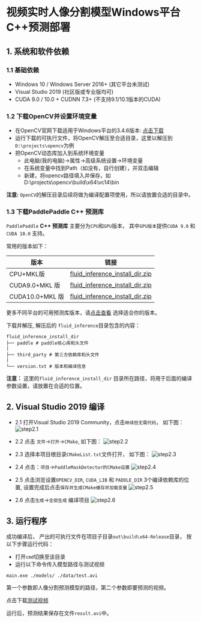 # 视频实时人像分割模型Windows平台C++预测部署

## 1. 系统和软件依赖

### 1.1 基础依赖

- Windows 10 / Windows Server 2016+ (其它平台未测试)
- Visual Studio 2019 (社区版或专业版均可)
- CUDA 9.0 / 10.0 + CUDNN 7.3+ (不支持9.1/10.1版本的CUDA)

### 1.2 下载OpenCV并设置环境变量

- 在OpenCV官网下载适用于Windows平台的3.4.6版本: [点击下载](https://sourceforge.net/projects/opencvlibrary/files/3.4.6/opencv-3.4.6-vc14_vc15.exe/download)
- 运行下载的可执行文件，将OpenCV解压至合适目录，这里以解压到`D:\projects\opencv`为例
- 把OpenCV动态库加入到系统环境变量
   - 此电脑(我的电脑)->属性->高级系统设置->环境变量
   - 在系统变量中找到Path（如没有，自行创建），并双击编辑
   - 新建，将opencv路径填入并保存，如D:\projects\opencv\build\x64\vc14\bin

**注意:** `OpenCV`的解压目录后续将做为编译配置项使用，所以请放置合适的目录中。

### 1.3 下载PaddlePaddle C++ 预测库

`PaddlePaddle` **C++ 预测库** 主要分为`CPU`和`GPU`版本， 其中`GPU版本`提供`CUDA 9.0` 和 `CUDA 10.0` 支持。

常用的版本如下：

|  版本   | 链接  |
|  ----  | ----  |
| CPU+MKL版  | [fluid_inference_install_dir.zip](https://paddle-wheel.bj.bcebos.com/1.6.3/win-infer/mkl/cpu/fluid_inference_install_dir.zip) |
| CUDA9.0+MKL 版  | [fluid_inference_install_dir.zip](https://paddle-wheel.bj.bcebos.com/1.6.3/win-infer/mkl/post97/fluid_inference_install_dir.zip) |
| CUDA10.0+MKL 版 | [fluid_inference_install_dir.zip](https://paddle-wheel.bj.bcebos.com/1.6.3/win-infer/mkl/post107/fluid_inference_install_dir.zip) |

更多不同平台的可用预测库版本，请[点击查看](https://paddlepaddle.org.cn/documentation/docs/zh/advanced_usage/deploy/inference/windows_cpp_inference.html) 选择适合你的版本。


下载并解压, 解压后的 `fluid_inference`目录包含的内容：
```
fluid_inference_install_dir
├── paddle # paddle核心库和头文件
|
├── third_party # 第三方依赖库和头文件
|
└── version.txt # 版本和编译信息
```

**注意：** 这里的`fluid_inference_install_dir` 目录所在路径，将用于后面的编译参数设置，请放置在合适的位置。

## 2. Visual Studio 2019 编译

- 2.1 打开Visual Studio 2019 Community，点击`继续但无需代码`， 如下图：
![step2.1](https://paddleseg.bj.bcebos.com/inference/vs2019_step1.png)

- 2.2 点击 `文件`->`打开`->`CMake`, 如下图：
![step2.2](https://paddleseg.bj.bcebos.com/inference/vs2019_step2.png)  

- 2.3 选择本项目根目录`CMakeList.txt`文件打开， 如下图：
![step2.3](https://paddleseg.bj.bcebos.com/deploy/docs/vs2019_step2.3.png)

- 2.4 点击：`项目`->`PaddleMaskDetector的CMake设置`
![step2.4](https://paddleseg.bj.bcebos.com/deploy/docs/vs2019_step2.4.png)

- 2.5 点击浏览设置`OPENCV_DIR`, `CUDA_LIB` 和 `PADDLE_DIR` 3个编译依赖库的位置, 设置完成后点击`保存并生成CMake缓存并加载变量`
![step2.5](https://paddleseg.bj.bcebos.com/inference/vs2019_step5.png)

- 2.6 点击`生成`->`全部生成` 编译项目
![step2.6](https://paddleseg.bj.bcebos.com/inference/vs2019_step6.png)

## 3. 运行程序

成功编译后， 产出的可执行文件在项目子目录`out\build\x64-Release`目录， 按以下步骤运行代码：

- 打开`cmd`切换至该目录
- 运行以下命令传入模型路径与测试视频

```shell
main.exe ./models/ ./data/test.avi
```
第一个参数即人像分割预测模型的路径，第二个参数即要预测的视频。

点击下载[测试视频](https://paddleseg.bj.bcebos.com/deploy/data/test.avi)

运行后，预测结果保存在文件`result.avi`中。
